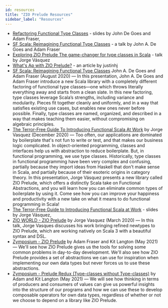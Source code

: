 ```yaml
---
id: resources
title: "ZIO Prelude Resources"
sidebar_label: "Resources"
---
```


- [Refactoring Functional Type Classes](https://www.slideshare.net/jdegoes/refactoring-functional-type-classes) - slides by John De Goes and Adam Fraser,
- [SF Scala: Reimagining Functional Type Classes](https://youtu.be/OwmHgL9F_9Q) - a talk by John A. De Goes and Adam Fraser
- [Exploring ZIO Prelude The game-changer for type classes in Scala](https://youtu.be/OzoMofqsPg8) - talk by Jorge Vásquez
- [What's Ap with ZIO Prelude?](https://justinhj.github.io/2020/08/02/whats-ap-with-zio-prelude.html) - an article by justinhj
- [SF Scala: Reimagining Functional Type Classes](https://www.youtube.com/watch?v=OwmHgL9F_9Q) John A. De Goes and Adam Fraser (August 2020) — In this presentation, John A. De Goes and Adam Fraser introduce a new Scala library with a completely different factoring of functional type classes—one which throws literally everything away and starts from a clean slate. In this new factoring, type classes leverage Scala’s strengths, including variance and modularity. Pieces fit together cleanly and uniformly, and in a way that satisfies existing use cases, but enables new ones never before possible. Finally, type classes are named, organized, and described in a way that makes teaching them easier, without compromising on algebraic principles.
- [The Terror-Free Guide To Introducing Functional Scala At Work](https://www.youtube.com/watch?v=Sinde_P7nmY) by Jorge Vasquez (December 2020) — Too often, our applications are dominated by boilerplate that's not fun to write or test, and that makes our business logic complicated. In object-oriented programming, classes and interfaces help us with abstraction to reduce boilerplate. But, in functional programming, we use type classes. Historically, type classes in functional programming have been very complex and confusing, partially because they import ideas from Haskell that don't make sense in Scala, and partially because of their esoteric origins in category theory. In this presentation, Jorge Vásquez presents a new library called ZIO Prelude, which offers a distinctly Scala take on Functional Abstractions, and you will learn how you can eliminate common types of boilerplate by using it. Come see how you can improve your happiness and productivity with a new take on what it means to do functional programming in Scala!
- [The Terror-Free Guide to Introducing Functional Scala at Work](https://www.slideshare.net/jv2301/the-terrorfree-guide-to-introducing-functional-scala-at-work) - slides by Jorge Vásquez,
- [ZIO WORLD - ZIO Prelude](https://www.youtube.com/watch?v=69ngoqVXKPI) by Jorge Vasquez (March 2020) — In this talk, Jorge Vasques discusses his work bringing refined newtypes to ZIO Prelude, which are working natively on Scala 3 with a beautiful syntax and DSL.
- [Zymposium - ZIO Prelude](https://www.youtube.com/watch?v=M3HmROwOoRU) by Adam Fraser and Kit Langton (May 2021) — We'll see how ZIO Prelude gives us the tools for solving some common problems in day-to-day development. We'll also see how ZIO Prelude provides a set of abstractions we can use for inspiration when implementing our own data types but never forces us to use these abstractions.
- [Zymposium - Prelude Redux (Type-classes without Type-classes)](https://www.youtube.com/watch?v=97Yc0Ub9aZ8) by Adam and Kit Langton (May 2021) — We will see how thinking in terms of producers and consumers of values can give us powerful insights into the structure of our programs and how we can use these to develop composable operators for own data types, regardless of whether or not we choose to depend on a library like ZIO Prelude.
